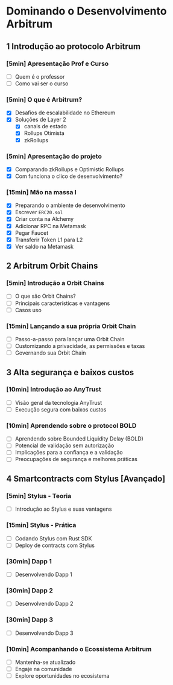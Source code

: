 # Dominando o Desenvolvimento Arbitrum

## 1 Introdução ao protocolo Arbitrum

### [5min] Apresentação Prof e Curso
- [ ] Quem é o professor
- [ ] Como vai ser o curso

### [5min] O que é Arbitrum?
- [x] Desafios de escalabilidade no Ethereum
- [x] Soluções de Layer 2
  - [x] canais de estado
  - [x] Rollups Otimista
  - [x] zkRollups

### [5min] Apresentação do projeto
- [x] Comparando zkRollups e Optimistic Rollups
- [x] Com funciona o clico de desenvolvimento?

### [15min] Mão na massa I
- [x] Preparando o ambiente de desenvolvimento
- [x] Escrever `ERC20.sol`
- [x] Criar conta na Alchemy
- [x] Adicionar RPC na Metamask
- [x] Pegar Faucet
- [x] Transferir Token L1 para L2
- [x] Ver saldo na Metamask

## 2 Arbitrum Orbit Chains

### [5min] Introdução a Orbit Chains
- [ ] O que são Orbit Chains?
- [ ] Principais características e vantagens
- [ ] Casos uso

### [15min] Lançando a sua própria Orbit Chain
- [ ] Passo-a-passo para lançar uma Orbit Chain
- [ ] Customizando a privacidade, as permissões e taxas
- [ ] Governando sua Orbit Chain

## 3 Alta segurança e baixos custos

### [10min] Introdução ao AnyTrust
- [ ] Visão geral da tecnologia AnyTrust
- [ ] Execução segura com baixos custos

### [10min] Aprendendo sobre o protocol BOLD
- [ ] Aprendendo sobre Bounded Liquidity Delay (BOLD)
- [ ] Potencial de validação sem autorização
- [ ] Implicações para a confiança e a validação
- [ ] Preocupações de segurança e melhores práticas

## 4 Smartcontracts com Stylus [Avançado]

### [5min] Stylus - Teoria
- [ ] Introdução ao Stylus e suas vantagens

### [15min] Stylus - Prática
- [ ] Codando Stylus com Rust SDK
- [ ] Deploy de contracts com Stylus

### [30min] Dapp 1
- [ ] Desenvolvendo Dapp 1

### [30min] Dapp 2
- [ ] Desenvolvendo Dapp 2

### [30min] Dapp 3
- [ ] Desenvolvendo Dapp 3

### [10min] Acompanhando o Ecossistema Arbitrum
- [ ] Mantenha-se atualizado
- [ ] Engaje na comunidade
- [ ] Explore oportunidades no ecosistema
